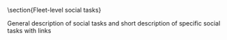 \section{Fleet-level social tasks}

General description of social tasks and short description of specific social tasks with links